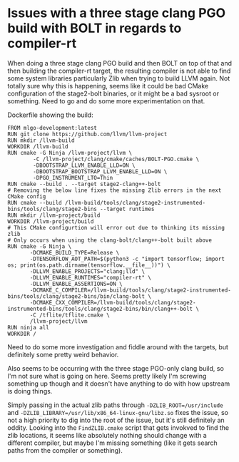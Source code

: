 # Issues with a three stage clang PGO build with BOLT in regards to compiler-rt

When doing a three stage clang PGO build and then BOLT on top of that and then
building the compiler-rt target, the resulting compiler is not able to find some
system libraries particularly Zlib when trying to build LLVM again. Not totally
sure why this is happening, seems like it could be bad CMake configuration of the
stage2-bolt binaries, or it might be a bad sysroot or something. Need to go and
do some more experimentation on that.

Dockerfile showing the build:
```Docker
FROM mlgo-development:latest
RUN git clone https://github.com/llvm/llvm-project
RUN mkdir /llvm-build
WORKDIR /llvm-build
RUN cmake -G Ninja /llvm-project/llvm \
        -C /llvm-project/clang/cmake/caches/BOLT-PGO.cmake \
        -DBOOTSTRAP_LLVM_ENABLE_LLD=ON \
        -DBOOTSTRAP_BOOTSTRAP_LLVM_ENABLE_LLD=ON \
        -DPGO_INSTRUMENT_LTO=Thin
RUN cmake --build . --target stage2-clang++-bolt
# Removing the below line fixes the missing Zlib errors in the next CMake config
RUN cmake --build /llvm-build/tools/clang/stage2-instrumented-bins/tools/clang/stage2-bins --target runtimes
RUN mkdir /llvm-project/build
WORKDIR /llvm-project/build
# This CMake configurtion will error out due to thinking its missing zlib
# Only occurs when using the clang-bolt/clang++-bolt built above
RUN cmake -G Ninja \
       -DCMAKE_BUILD_TYPE=Release \
       -DTENSORFLOW_AOT_PATH=$(python3 -c "import tensorflow; import os; print(os.path.dirname(tensorflow.__file__))") \
       -DLLVM_ENABLE_PROJECTS="clang;lld" \
       -DLLVM_ENABLE_RUNTIMES="compiler-rt" \
       -DLLVM_ENABLE_ASSERTIONS=ON \
       -DCMAKE_C_COMPILER=/llvm-build/tools/clang/stage2-instrumented-bins/tools/clang/stage2-bins/bin/clang-bolt \
       -DCMAKE_CXX_COMPILER=/llvm-build/tools/clang/stage2-instrumented-bins/tools/clang/stage2-bins/bin/clang++-bolt \
       -C /tflite/tflite.cmake \
       /llvm-project/llvm
RUN ninja all
WORKDIR /
```

Need to do some more investigation and fiddle around with the targets, but definitely
some pretty weird behavior. 

Also seems to be occurring with the three stage PGO-only clang build, so I'm not sure
what is going on here. Seems pretty likely I'm screwing something up though and it
doesn't have anything to do with how upstream is doing things.

Simply passing in the actual zlib paths through `-DZLIB_ROOT=/usr/include` and
`-DZLIB_LIBRARY=/usr/lib/x86_64-linux-gnu/libz.so` fixes the issue, so not a high
priority to dig into the root of the issue, but it's still definitely an oddity.
Looking into the `FindZLIB.cmake` script that gets invokved to find the zlib
locations, it seems like absolutely nothing should change with a different compiler,
but maybe I'm missing something (like it gets search paths from the compiler or
something).